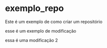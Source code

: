 # exemplo_repo
Este é um exemplo de como criar um repositório 

esse é um exemplo de modificação

essa é uma modificação 2
